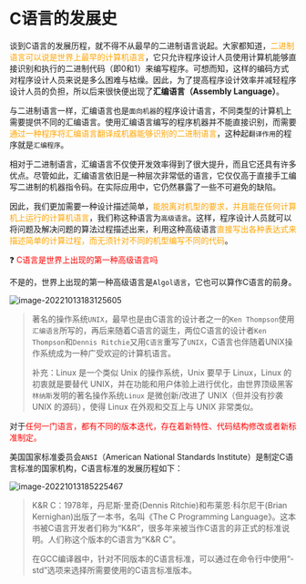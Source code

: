 # C语言的发展史

谈到C语言的发展历程，就不得不从最早的二进制语言说起。大家都知道，<font color='orange'>二进制语言可以说是世界上最早的计算机语言</font>，它只允许程序设计人员使用计算机能够直接识别和执行的二进制代码（即0和1）来编写程序。可想而知，这样的编码方式对程序设计人员来说是多么困难与枯燥。因此，为了提高程序设计效率并减轻程序设计人员的负担，所以后来很快便出现了**汇编语言（Assembly Language）**。

与二进制语言一样，汇编语言也是`面向机器`的程序设计语言，不同类型的计算机上需要提供不同的汇编语言。使用汇编语言编写的程序机器并不能直接识别，而需要<font color='orange'>通过一种程序将汇编语言翻译成机器能够识别的二进制语言</font>，这种起`翻译作用`的程序就是`汇编程序`。

相对于二进制语言，汇编语言不仅使开发效率得到了很大提升，而且它还具有许多优点。尽管如此，汇编语言依旧是一种层次非常低的语言，它仅仅高于直接手工编写二进制的机器指令码。在实际应用中，它仍然暴露了一些不可避免的缺陷。

因此，我们更加需要一种设计描述简单，<font color='orange'>能脱离对机型的要求，并且能在任何计算机上运行的计算机语言</font>，我们称这种语言为`高级语言`。这样，程序设计人员就可以将问题及解决问题的算法过程描述出来，利用这种高级语言<font color='orange'>直接写出各种表达式来描述简单的计算过程，而无须针对不同的机型编写不同的代码</font>。

:question: <font color='red'>C语言是世界上出现的第一种高级语言吗</font>

不是的，世界上出现的第一种高级语言是`Algol语言`，它也可以算作C语言的前身。

![image-20221013183125605](https://sangxin-tian.oss-cn-nanjing.aliyuncs.com/image/image-20221013183125605.png)

> 著名的操作系统`UNIX`，最早也是由C语言的设计者之一的`Ken Thompson`使用`汇编语言`所写的，再后来随着C语言的诞生，两位C语言的设计者`Ken Thompson`和`Dennis Ritchie`又用`C语言`重写了`UNIX`，C语言也伴随着UNIX操作系统成为一种广受欢迎的计算机语言。
>
> 补充：Linux 是一个类似 Unix 的操作系统，Unix 要早于 Linux，Linux 的初衷就是要替代 UNIX，并在功能和用户体验上进行优化，由世界顶级黑客`林纳斯`发明的著名操作系统`Linux` 是微创新/改进了 UNIX（但并没有抄袭 UNIX 的源码），使得 Linux 在外观和交互上与 UNIX 非常类似。

对于<font color='red'>任何一门语言，都有不同的版本迭代，存在着新特性、代码结构修改或者新标准制定。</font>

美国国家标准委员会`ANSI`（American National Standards Institute）是制定C语言标准的国家机构，C语言标准的发展历程如下：

![image-20221013185225467](https://sangxin-tian.oss-cn-nanjing.aliyuncs.com/image/image-20221013185225467.png)

>K&R C：1978年，丹尼斯·里奇(Dennis Ritchie)和布莱恩·科尔尼干(Brian Kernighan)出版了一本书，名叫《The C Programming Language》。这本书被C语言开发者们称为“K&R”，很多年来被当作C语言的非正式的标准说明。人们称这个版本的C语言为“K&R C”。
>
>在GCC编译器中，针对不同版本的C语言标准，可以通过在命令行中使用“-std”选项来选择所需要使用的C语言标准版本。